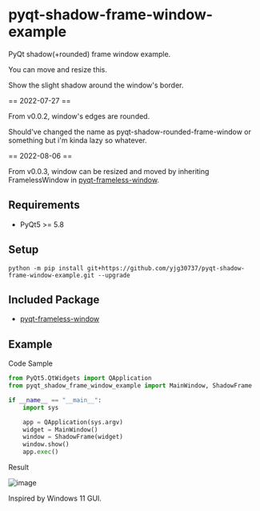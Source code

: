 # pyqt-shadow-frame-window-example
PyQt shadow(+rounded) frame window example.

You can move and resize this.

Show the slight shadow around the window's border.

== 2022-07-27 ==

From v0.0.2, window's edges are rounded.

Should've changed the name as pyqt-shadow-rounded-frame-window or something but i'm kinda lazy so whatever.

== 2022-08-06 ==

From v0.0.3, window can be resized and moved by inheriting FramelessWindow in <a href="https://github.com/yjg30737/pyqt-frameless-window.git">pyqt-frameless-window</a>.

## Requirements
* PyQt5 >= 5.8

## Setup
`python -m pip install git+https://github.com/yjg30737/pyqt-shadow-frame-window-example.git --upgrade`

## Included Package
* <a href="https://github.com/yjg30737/pyqt-frameless-window.git">pyqt-frameless-window</a>

## Example
Code Sample
```python
from PyQt5.QtWidgets import QApplication
from pyqt_shadow_frame_window_example import MainWindow, ShadowFrame

if __name__ == "__main__":
    import sys

    app = QApplication(sys.argv)
    widget = MainWindow()
    window = ShadowFrame(widget)
    window.show()
    app.exec()
```

Result

![image](https://user-images.githubusercontent.com/55078043/181148746-f65b0b34-8aed-443f-bf15-c1604d450dc1.png)

Inspired by Windows 11 GUI.
